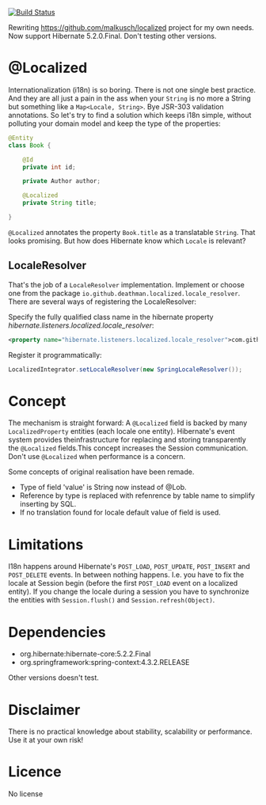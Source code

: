 [![Build Status](https://travis-ci.org/deathman92/localized.svg?branch=master)](https://travis-ci.org/deathman92/localized)
 
Rewriting https://github.com/malkusch/localized project for my own needs. Now support Hibernate 5.2.0.Final. Don't testing other versions.

# @Localized
Internationalization (i18n) is so boring. There is not one single best
practice. And they are all just a pain in the ass when your `String` is
no more a String but something like a `Map<Locale, String>`. Bye JSR-303
validation annotations. So let's try to find a solution which keeps i18n
simple, without polluting your domain model and keep the type of the 
properties:

```java
@Entity
class Book {

    @Id
    private int id;

    private Author author;

    @Localized
    private String title;

}
```

`@Localized` annotates the property `Book.title` as a translatable `String`.
That looks promising. But how does Hibernate know which `Locale` is relevant?

## LocaleResolver
That's the job of a `LocaleResolver` implementation. Implement or choose one
from the package `io.github.deathman.localized.locale_resolver`. There are several
ways of registering the LocaleResolver:

Specify the fully qualified class name in the hibernate property 
*hibernate.listeners.localized.locale_resolver*:
```xml
<property name="hibernate.listeners.localized.locale_resolver">com.github.deathman92.localized.locale_resolver.SpringLocaleResolver</property>
``` 
Register it programmatically:
```java
LocalizedIntegrator.setLocaleResolver(new SpringLocaleResolver());
```

# Concept
The mechanism is straight forward: A `@Localized` field is backed by many `LocalizedProperty`
entities (each locale one entity). Hibernate's event system provides theinfrastructure for 
replacing and storing transparently the `@Localized` fields.This concept increases the Session 
communication. Don't use `@Localized` when performance is a concern.

Some concepts of original realisation have been remade. 
* Type of field 'value' is String now instead of @Lob.
* Reference by type is replaced with refenrence by table name to simplify inserting by SQL. 
* If no translation found for locale default value of field is used.

# Limitations
I18n happens around Hibernate's `POST_LOAD`, `POST_UPDATE`, `POST_INSERT` and `POST_DELETE`
events. In between nothing happens. I.e. you have to fix the locale at Session begin
(before the first `POST_LOAD` event on a localized entity). If you change the locale during
a session you have to synchronize the entities with `Session.flush()` and `Session.refresh(Object)`.

# Dependencies
* org.hibernate:hibernate-core:5.2.2.Final
* org.springframework:spring-context:4.3.2.RELEASE

Other versions doesn't test.

# Disclaimer
There is no practical knowledge about stability, scalability or performance.
Use it at your own risk! 

# Licence
No license
